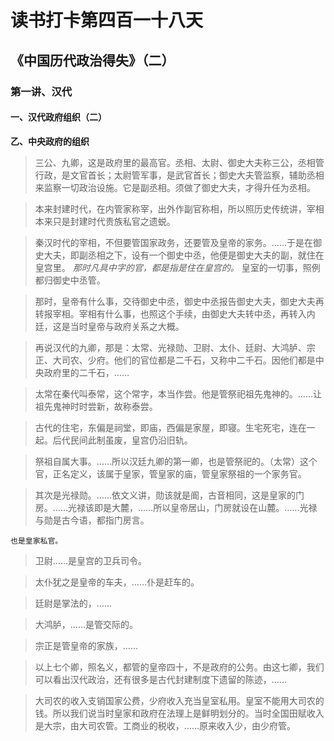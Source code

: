 读书打卡第四百一十八天
===

《中国历代政治得失》（二）
---
### 第一讲、汉代

#### 一、汉代政府组织（二）

**乙、中央政府的组织**

> 三公、九卿，这是政府里的最高官。丞相、太尉、御史大夫称三公，丞相管行政，是文官首长；太尉管军事，是武官首长；御史大夫管监察，辅助丞相来监察一切政治设施。它是副丞相。须做了御史大夫，才得升任为丞相。

> 本来封建时代，在内管家称宰，出外作副官称相，所以照历史传统讲，宰相本来只是封建时代贵族私官之遗蜕。

> 秦汉时代的宰相，不但要管国家政务，还要管及皇帝的家务。……于是在御史大夫，即副丞相之下，设有一个御史中丞，他便是御史大夫的副，就住在皇宫里。 _那时凡具中字的官，都是指是住在皇宫的。_ 皇室的一切事，照例都归御史中丞管。

> 那时，皇帝有什么事，交待御史中丞，御史中丞报告御史大夫，御史大夫再转报宰相。宰相有什么事，也照这个手续，由御史大夫转中丞，再转入内廷，这是当时皇帝与政府关系之大概。

> 再说汉代的九卿，那是：太常、光禄勋、卫尉、太仆、廷尉、大鸿胪、宗正、大司农、少府。他们的官位都是二千石，又称中二千石。因他们都是中央政府里的二千石，……

> 太常在秦代叫泰常，这个常字，本当作尝。他是管祭祀祖先鬼神的。……让祖先鬼神时时尝新，故称泰尝。

> 古代的住宅，东偏是祠堂，即庙，西偏是家屋，即寝。生宅死宅，连在一起。后代民间此制虽废，皇宫仍沿旧轨。

> 祭祖自属大事。……所以汉廷九卿的第一卿，也是管祭祀的。（太常）这个官，正名定义，该属于皇家，管皇家的庙，管皇家祭祖的一个家务官。

> 其次是光禄勋。……依文义讲，勋该就是阍，古音相同，这是皇家的门房。……光禄该即是大麓，……所以皇帝居山，门房就设在山麓。……光禄与勋是古今语，都指门房言。
```
也是皇家私官。
```
> 卫尉……是皇宫的卫兵司令。

> 太仆犹之是皇帝的车夫，……仆是赶车的。

> 廷尉是掌法的，……

> 大鸿胪，……是管交际的。

> 宗正是管皇帝的家族，……

> 以上七个卿，照名义，都管的皇帝四十，不是政府的公务。由这七卿，我们可以看出汉代政治，还有很多是古代封建制度下遗留的陈迹，……

> 大司农的收入支销国家公费，少府收入充当皇室私用。皇室不能用大司农的钱。所以我们说当时皇家和政府在法理上是鲜明划分的。当时全国田赋收入是大宗，由大司农管。工商业的税收，……原来收入少，由少府管。